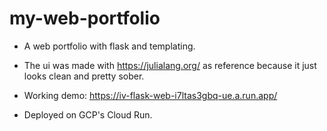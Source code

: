 # my-web-portfolio
- A web portfolio with flask and templating. 

- The ui was made with https://julialang.org/ as reference because it just looks clean and pretty sober.

- Working demo: https://iv-flask-web-i7ltas3gbq-ue.a.run.app/

- Deployed on GCP's Cloud Run.


